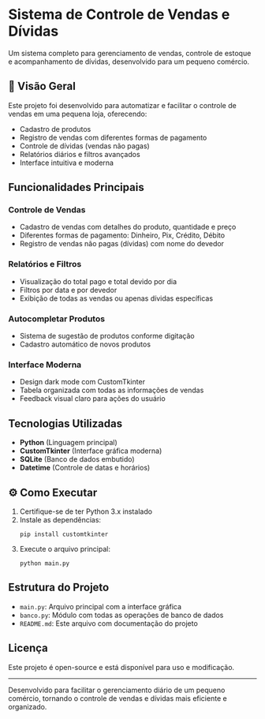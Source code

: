 # Sistema de Controle de Vendas e Dívidas

Um sistema completo para gerenciamento de vendas, controle de estoque e acompanhamento de dívidas, desenvolvido para um pequeno comércio.

## 📌 Visão Geral

Este projeto foi desenvolvido para automatizar e facilitar o controle de vendas em uma pequena loja, oferecendo:

- Cadastro de produtos
- Registro de vendas com diferentes formas de pagamento
- Controle de dívidas (vendas não pagas)
- Relatórios diários e filtros avançados
- Interface intuitiva e moderna

##  Funcionalidades Principais

###  Controle de Vendas
- Cadastro de vendas com detalhes do produto, quantidade e preço
- Diferentes formas de pagamento: Dinheiro, Pix, Crédito, Débito
- Registro de vendas não pagas (dívidas) com nome do devedor

###  Relatórios e Filtros
- Visualização do total pago e total devido por dia
- Filtros por data e por devedor
- Exibição de todas as vendas ou apenas dívidas específicas

###  Autocompletar Produtos
- Sistema de sugestão de produtos conforme digitação
- Cadastro automático de novos produtos

###  Interface Moderna
- Design dark mode com CustomTkinter
- Tabela organizada com todas as informações de vendas
- Feedback visual claro para ações do usuário

##  Tecnologias Utilizadas

- **Python** (Linguagem principal)
- **CustomTkinter** (Interface gráfica moderna)
- **SQLite** (Banco de dados embutido)
- **Datetime** (Controle de datas e horários)

## ⚙️ Como Executar

1. Certifique-se de ter Python 3.x instalado
2. Instale as dependências:
   ```
   pip install customtkinter
   ```
3. Execute o arquivo principal:
   ```
   python main.py
   ```

##  Estrutura do Projeto

- `main.py`: Arquivo principal com a interface gráfica
- `banco.py`: Módulo com todas as operações de banco de dados
- `README.md`: Este arquivo com documentação do projeto

##  Licença

Este projeto é open-source e está disponível para uso e modificação.

---

Desenvolvido para facilitar o gerenciamento diário de um pequeno comércio, tornando o controle de vendas e dívidas mais eficiente e organizado.
